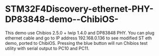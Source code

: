 STM32F4Discovery-ethernet-PHY-DP83848-demo--ChibiOS-
====================================================

This demo use Chibios 2.5.0 + lwip 1.4.0 and DP83848 PHY. You can plug ethernet cable and go to IP address 192.168.0.136 to see modified ST eth demo, ported to ChibiOS. Pressing the blue button will run Chibios test utility with serial output to PC10 and PC11. 